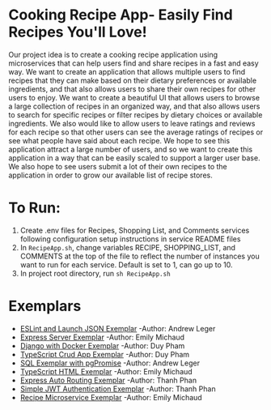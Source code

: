 # Cooking Recipe App- Easily Find Recipes You'll Love!

Our project idea is to create a cooking recipe application using microservices that can help users find and share recipes in a fast and easy way. We want to create an application that allows multiple users to find recipes that they can make based on their dietary preferences or available ingredients, and that also allows users to share their own recipes for other users to enjoy. We want to create a beautiful UI that allows users to browse a large collection of recipes in an organized way, and that also allows users to search for specific recipes or filter recipes by dietary choices or available ingredients. We also would like to allow users to leave ratings and reviews for each recipe so that other users can see the average ratings of recipes or see what people have said about each recipe. We hope to see this application attract a large number of users, and so we want to create this application in a way that can be easily scaled to support a larger user base. We also hope to see users submit a lot of their own recipes to the application in order to grow our available list of recipe stores.

# To Run:
1. Create .env files for Recipes, Shopping List, and Comments services following configuration setup instructions in service README files
2. In `RecipeApp.sh`, change variables RECIPE, SHOPPING_LIST, and COMMENTS at the top of the file to reflect the number of instances you want to run for each service. Default is set to 1, can go up to 10.
3. In project root directory, run `sh RecipeApp.sh`

# Exemplars


- [ESLint and Launch JSON Exemplar](exemplars/eslint_and_launchJson_exemplar/doc/README.md) -Author: Andrew Leger
- [Express Server Exemplar](exemplars/express_exemplar/doc/README.md) -Author: Emily Michaud
- [Django with Docker Exemplar](exemplars/simple-django-with-docker/README.md) -Author: Duy Pham
- [TypeScript Crud App Exemplar](exemplars/simple-ts-crud-app/doc/README.md) -Author: Duy Pham
- [SQL Exemplar with pgPromise](exemplars/sql_exemplar_with_pgPromise/doc/README.md) -Author: Andrew Leger
- [TypeScript HTML Exemplar](exemplars/typescript_html_exemplar/doc/README.md) -Author: Emily Michaud
- [Express Auto Routing Exemplar](exemplars/express-auto-routing/doc/README.md) -Author: Thanh Phan
- [Simple JWT Authentication Exemplar](exemplars/simple-jwt-authentication/doc/README.md) -Author: Thanh Phan
- [Recipe Microservice Exemplar](exemplars/recipe_microservice_exemplar/doc/README.md) -Author: Emily Michaud
